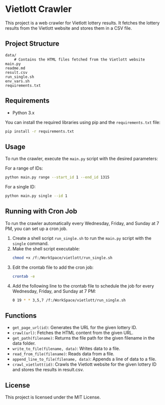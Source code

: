 # Vietlott Crawler

This project is a web crawler for Vietlott lottery results. It fetches the lottery results from the Vietlott website and stores them in a CSV file.

## Project Structure

```
data/
    # Contains the HTML files fetched from the Vietlott website
main.py
readme.md
result.csv
run_single.sh
env_vars.sh
requirements.txt
```

## Requirements

- Python 3.x

You can install the required libraries using pip and the `requirements.txt` file:

```sh
pip install -r requirements.txt
```

## Usage

To run the crawler, execute the `main.py` script with the desired parameters:

For a range of IDs:
```sh
python main.py range --start_id 1 --end_id 1315
```

For a single ID:
```sh
python main.py single --id 1
```

## Running with Cron Job

To run the crawler automatically every Wednesday, Friday, and Sunday at 7 PM, you can set up a cron job.

1. Create a shell script `run_single.sh` to run the `main.py` script with the `single` command.
2. Make the shell script executable:
    ```sh
    chmod +x /f:/WorkSpace/vietlott/run_single.sh
    ```
3. Edit the crontab file to add the cron job:
    ```sh
    crontab -e
    ```
4. Add the following line to the crontab file to schedule the job for every Wednesday, Friday, and Sunday at 7 PM:
    ```sh
    0 19 * * 3,5,7 /f:/WorkSpace/vietlott/run_single.sh
    ```

## Functions

- `get_page_url(id)`: Generates the URL for the given lottery ID.
- `crawl(url)`: Fetches the HTML content from the given URL.
- `get_path(filename)`: Returns the file path for the given filename in the data folder.
- `write_to_file(filename, data)`: Writes data to a file.
- `read_from_file(filename)`: Reads data from a file.
- `append_line_to_file(filename, data)`: Appends a line of data to a file.
- `crawl_vietlott(id)`: Crawls the Vietlott website for the given lottery ID and stores the results in result.csv.

## License

This project is licensed under the MIT License.
